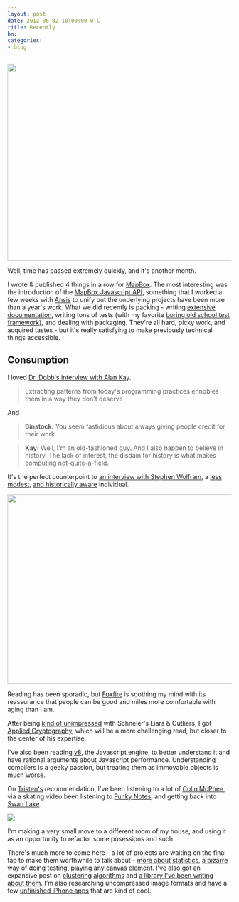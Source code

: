```yaml
---
layout: post
date: 2012-08-02 10:00:00 UTC
title: Recently
hn:
categories:
- blog
---
```


<img src='http://farm9.staticflickr.com/8028/7511834734_cf89a3af33_h.jpg' width='640' height='441' />

Well, time has passed extremely quickly, and it's another month.

I wrote & published 4 things in a row for [MapBox](http://mapbox.com/). The most interesting
was the introduction of the [MapBox Javascript API](http://mapbox.com/blog/mapbox-javascript-api/),
something that I worked a few weeks with [Ansis](https://github.com/ansis) to unify
but the underlying projects have been more than a year's work. What we did
recently is packing - writing [extensive documentation](http://mapbox.com/developers/mapbox.js/),
writing tons of tests (with my favorite [boring old school test framework](http://pivotal.github.com/jasmine/)),
and dealing with packaging. They're all hard, picky work, and acquired tastes -
but it's really satisfying to make previously technical things accessible.

## Consumption

I loved [Dr. Dobb's interview with Alan Kay](http://ds.io/QZUGJX).

> Extracting patterns from today's programming practices ennobles them in a way they don't deserve

And

> **Binstock:** You seem fastidious about always giving people credit for their work.

> **Kay:** Well, I'm an old-fashioned guy. And I also happen to believe in history.
  The lack of interest, the disdain for history is what makes computing not-quite-a-field.

It's the perfect counterpoint to [an interview with Stephen Wolfram](http://ds.io/QZUB94),
a [less modest](http://ds.io/QZUyKG), [and historically aware](http://ds.io/NQU85U) individual.

<img src='http://farm8.staticflickr.com/7136/7515938236_4db0656849_b.jpg' width='640' height='425' />

Reading has been sporadic, but [Foxfire](http://www.foxfire.org/) is soothing my mind
with its reassurance that people can be good and miles more comfortable with aging than
I am.

After being [kind of unimpressed](http://macwright.org/2012/02/09/recently.html) with
Schneier's Liars & Outliers, I got [Applied Cryptography](http://www.schneier.com/book-applied.html),
which will be a more challenging read, but closer to the center of his expertise.

I've also been reading [v8](http://code.google.com/p/v8/), the Javascript engine, to better
understand it and have rational arguments about Javascript performance. Understanding compilers
is a geeky passion, but treating
them as immovable objects is much worse.

On [Tristen's](http://tristen.ca/) recommendation, I've been listening to a lot of
[Colin McPhee](http://en.wikipedia.org/wiki/Colin_McPhee), via a skating video
been listening to [Funky Notes](http://soundcloud.com/funkynotes/), and getting back into
[Swan Lake](http://en.wikipedia.org/wiki/Beast_Moans).

<div class='shutter-300'><img src='http://farm9.staticflickr.com/8145/7688332560_6c53cc451d_z.jpg' /></div>

I'm making a very small move to a different room of my house, and using it as an
opportunity to refactor some posessions and such.

There's much more to come here - a lot of projects are waiting on the final tap to
make them worthwhile to talk about - [more about statistics](https://github.com/tmcw/stream-statistics),
[a bizarre way of doing testing](https://github.com/tmcw/potter-test),
[playing any canvas element](https://github.com/tmcw/playcanvas). I've also got
an expansive post on [clustering](http://en.wikipedia.org/wiki/K-means_clustering) [algorithms](http://vis4.net/blog/posts/clean-your-symbol-maps/)
and [a library I've been writing about them](https://github.com/mapbox/clustr).
I'm also researching uncompressed image formats and have a few [unfinished iPhone apps](http://www.flickr.com/photos/tmcw/7283120046/in/photostream/)
that are kind of cool.
